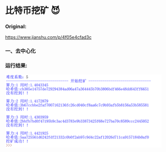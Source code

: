 # 比特币挖矿 :smiling_imp:
### Original:<br>
https://www.jianshu.com/p/4f05e4cfad3c
### 一、去中心化



### 运行结果:
![error](pictures/pic12.png "挖矿结果")
